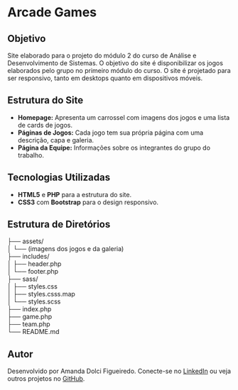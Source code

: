 # Arcade Games

## Objetivo

Site elaborado para o projeto do módulo 2 do curso de Análise e Desenvolvimento de Sistemas. O objetivo do site é disponibilizar os jogos elaborados pelo grupo no primeiro módulo do curso. O site é projetado para ser responsivo, tanto em desktops quanto em dispositivos móveis.

## Estrutura do Site

- **Homepage:** Apresenta um carrossel com imagens dos jogos e uma lista de cards de jogos.
- **Páginas de Jogos:** Cada jogo tem sua própria página com uma descrição, capa e galeria.
- **Página da Equipe:** Informações sobre os integrantes do grupo do trabalho.

## Tecnologias Utilizadas

- **HTML5** e **PHP** para a estrutura do site.
- **CSS3** com **Bootstrap** para o design responsivo.

## Estrutura de Diretórios

├── assets/  
│ └── (imagens dos jogos e da galeria)  
├── includes/  
│ ├── header.php  
│ └── footer.php  
├── sass/  
│ ├── styles.css  
│ ├── styles.csss.map  
│ └── styles.scss  
├── index.php  
├── game.php  
├── team.php  
└── README.md

## Autor

Desenvolvido por Amanda Dolci Figueiredo. Conecte-se no [LinkedIn](https://www.linkedin.com/in/amandadolcifigueiredo/) ou veja outros projetos no [GitHub](https://github.com/amandadolci).
